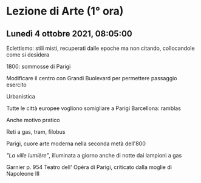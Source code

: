 #  Lezione di Arte (1° ora)
## Lunedì 4 ottobre 2021, 08:05:00


Eclettismo: stili misti, recuperati dalle epoche ma non citando, collocandole come si desidera


1800: sommosse di Parigi

Modificare il centro con Grandi Buolevard per permettere passaggio esercito 

Urbanistica

Tutte le città europee vogliono somigliare a Parigi
Barcellona: ramblas

Anche motivo pratico

Reti a gas, tram, filobus


Parigi, cuore arte moderna nella seconda metà dell'800

_"La ville lumière"_, illuminata a giorno anche di notte dai lampioni a gas

Garnier p. 954
Teatro dell' Opéra di Parigi, criticato dalla moglie di Napoleone III
<!--stackedit_data:
eyJoaXN0b3J5IjpbLTY0NjM4MzY2Ml19
-->
